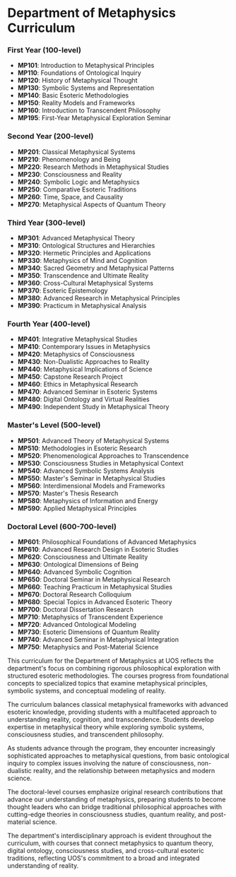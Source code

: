 # Department of Metaphysics Curriculum

### First Year (100-level)

- **MP101**: Introduction to Metaphysical Principles
- **MP110**: Foundations of Ontological Inquiry
- **MP120**: History of Metaphysical Thought
- **MP130**: Symbolic Systems and Representation
- **MP140**: Basic Esoteric Methodologies
- **MP150**: Reality Models and Frameworks
- **MP160**: Introduction to Transcendent Philosophy
- **MP195**: First-Year Metaphysical Exploration Seminar

### Second Year (200-level)

- **MP201**: Classical Metaphysical Systems
- **MP210**: Phenomenology and Being
- **MP220**: Research Methods in Metaphysical Studies
- **MP230**: Consciousness and Reality
- **MP240**: Symbolic Logic and Metaphysics
- **MP250**: Comparative Esoteric Traditions
- **MP260**: Time, Space, and Causality
- **MP270**: Metaphysical Aspects of Quantum Theory

### Third Year (300-level)

- **MP301**: Advanced Metaphysical Theory
- **MP310**: Ontological Structures and Hierarchies
- **MP320**: Hermetic Principles and Applications
- **MP330**: Metaphysics of Mind and Cognition
- **MP340**: Sacred Geometry and Metaphysical Patterns
- **MP350**: Transcendence and Ultimate Reality
- **MP360**: Cross-Cultural Metaphysical Systems
- **MP370**: Esoteric Epistemology
- **MP380**: Advanced Research in Metaphysical Principles
- **MP390**: Practicum in Metaphysical Analysis

### Fourth Year (400-level)

- **MP401**: Integrative Metaphysical Studies
- **MP410**: Contemporary Issues in Metaphysics
- **MP420**: Metaphysics of Consciousness
- **MP430**: Non-Dualistic Approaches to Reality
- **MP440**: Metaphysical Implications of Science
- **MP450**: Capstone Research Project
- **MP460**: Ethics in Metaphysical Research
- **MP470**: Advanced Seminar in Esoteric Systems
- **MP480**: Digital Ontology and Virtual Realities
- **MP490**: Independent Study in Metaphysical Theory

### Master's Level (500-level)

- **MP501**: Advanced Theory of Metaphysical Systems
- **MP510**: Methodologies in Esoteric Research
- **MP520**: Phenomenological Approaches to Transcendence
- **MP530**: Consciousness Studies in Metaphysical Context
- **MP540**: Advanced Symbolic Systems Analysis
- **MP550**: Master's Seminar in Metaphysical Studies
- **MP560**: Interdimensional Models and Frameworks
- **MP570**: Master's Thesis Research
- **MP580**: Metaphysics of Information and Energy
- **MP590**: Applied Metaphysical Principles

### Doctoral Level (600-700-level)

- **MP601**: Philosophical Foundations of Advanced Metaphysics
- **MP610**: Advanced Research Design in Esoteric Studies
- **MP620**: Consciousness and Ultimate Reality
- **MP630**: Ontological Dimensions of Being
- **MP640**: Advanced Symbolic Cognition
- **MP650**: Doctoral Seminar in Metaphysical Research
- **MP660**: Teaching Practicum in Metaphysical Studies
- **MP670**: Doctoral Research Colloquium
- **MP680**: Special Topics in Advanced Esoteric Theory
- **MP700**: Doctoral Dissertation Research
- **MP710**: Metaphysics of Transcendent Experience
- **MP720**: Advanced Ontological Modeling
- **MP730**: Esoteric Dimensions of Quantum Reality
- **MP740**: Advanced Seminar in Metaphysical Integration
- **MP750**: Metaphysics and Post-Material Science

This curriculum for the Department of Metaphysics at UOS reflects the department's focus on combining rigorous philosophical exploration with structured esoteric methodologies. The courses progress from foundational concepts to specialized topics that examine metaphysical principles, symbolic systems, and conceptual modeling of reality.

The curriculum balances classical metaphysical frameworks with advanced esoteric knowledge, providing students with a multifaceted approach to understanding reality, cognition, and transcendence. Students develop expertise in metaphysical theory while exploring symbolic systems, consciousness studies, and transcendent philosophy.

As students advance through the program, they encounter increasingly sophisticated approaches to metaphysical questions, from basic ontological inquiry to complex issues involving the nature of consciousness, non-dualistic reality, and the relationship between metaphysics and modern science.

The doctoral-level courses emphasize original research contributions that advance our understanding of metaphysics, preparing students to become thought leaders who can bridge traditional philosophical approaches with cutting-edge theories in consciousness studies, quantum reality, and post-material science.

The department's interdisciplinary approach is evident throughout the curriculum, with courses that connect metaphysics to quantum theory, digital ontology, consciousness studies, and cross-cultural esoteric traditions, reflecting UOS's commitment to a broad and integrated understanding of reality.